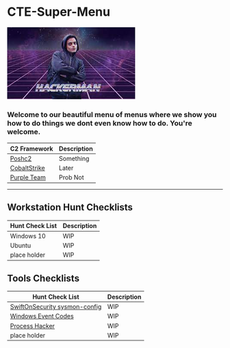 # CTE-Super-Menu

![img](Resources/Images/hackerman.jpeg#center)

### Welcome to our beautiful menu of menus where we show you how to do things we dont even know how to do. You're welcome. 


| C2 Framework                           | Description |
|----------------------------------------|-------------|
| [Poshc2](Poshc2/README.md)             | Something   |
| [CobaltStrike](CobaltStrike/README.md) | Later       |
| [Purple Team](Purple_Team/README.MD)   | Prob Not    |


---

## **Workstation Hunt Checklists** 

| Hunt Check List | Description |
|-----------------|-------------|
| Windows 10      | WIP         |
| Ubuntu          | WIP         |
| place holder    | WIP         |


## **Tools Checklists**

| Hunt Check List                                                                          | Description |
|------------------------------------------------------------------------------------------|-------------|
| [SwiftOnSecurity sysmon-config](https://github.com/SwiftOnSecurity/sysmon-config)        | WIP         |
| [Windows Event Codes](https://www.ultimatewindowssecurity.com/securitylog/encyclopedia/) | WIP         |
| [Process Hacker](https://processhacker.sourceforge.io/downloads.php)                     | WIP         |
| place holder                                                                             | WIP         |

